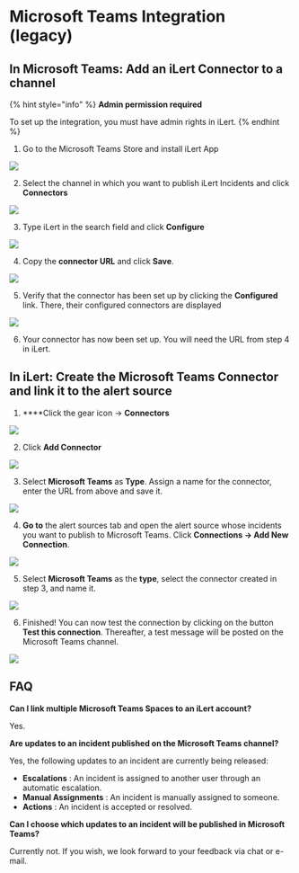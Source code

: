 # Microsoft Teams Integration \(legacy\)

## In Microsoft Teams: Add an iLert Connector to a channel <a id="add-to-channel"></a>

{% hint style="info" %}
**Admin permission required**

To set up the integration, you must have admin rights in iLert.
{% endhint %}

1. Go to the Microsoft Teams Store and install iLert App

![](../../.gitbook/assets/mt1.png)

2. Select the channel in which you want to publish iLert Incidents and click **Connectors**

![](../../.gitbook/assets/mt2.png)

3. Type iLert in the search field and click **Configure**

![](../../.gitbook/assets/mt3.png)

4. Copy the **connector URL** and click **Save**.

![](../../.gitbook/assets/mt4.png)

5. Verify that the connector has been set up by clicking the **Configured** link. There, their configured connectors are displayed

![](../../.gitbook/assets/mt5.png)

6. Your connector has now been set up. You will need the URL from step 4 in iLert.

## In iLert: Create the Microsoft Teams Connector and link it to the alert source <a id="create-alarm-source"></a>

1. ****Click the gear icon → **Connectors**

![](../../.gitbook/assets/mt6.png)

2. Click **Add Connector**

![](../../.gitbook/assets/mt7.png)

3. Select **Microsoft Teams** as **Type**. Assign a name for the connector, enter the URL from above and save it.

![](../../.gitbook/assets/mt8.png)

4. **Go to** the alert sources tab and open the alert source whose incidents you want to publish to Microsoft Teams. Click **Connections → Add New Connection**.

![](../../.gitbook/assets/mt9.png)

5. Select **Microsoft Teams** as the **type**, select the connector created in step 3, and name it.

![](../../.gitbook/assets/mt10.png)

6. Finished! You can now test the connection by clicking on the button **Test this connection**. Thereafter, a test message will be posted on the Microsoft Teams channel.

![](../../.gitbook/assets/mt11.png)

## FAQ <a id="faq"></a>

**Can I link multiple Microsoft Teams Spaces to an iLert account?**

Yes.

**Are updates to an incident published on the Microsoft Teams channel?**

Yes, the following updates to an incident are currently being released:

* **Escalations** : An incident is assigned to another user through an automatic escalation.
* **Manual Assignments** : An incident is manually assigned to someone.
* **Actions** : An incident is accepted or resolved.

**Can I choose which updates to an incident will be published in Microsoft Teams?**

Currently not. If you wish, we look forward to your feedback via chat or e-mail.


